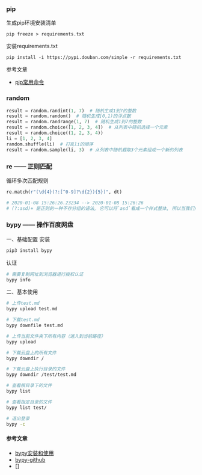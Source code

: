 ### pip
生成pip环境安装清单  
```shell
pip freeze > requirements.txt
```
安装requirements.txt  
```shell
pip install -i https://pypi.douban.com/simple -r requirements.txt
```
参考文章
- [pip常用命令](https://www.cnblogs.com/changwoo/p/9569371.html)



### random
```python
result = random.randint(1, 7)  # 随机生成1到7的整数
result = random.random()  # 随机生成[0,1)的浮点数
result = random.randrange(1, 7)  # 随机生成1到7的整数
result = random.choice([1, 2, 3, 4])  # 从列表中随机选择一个元素
result = random.choice((1, 2, 3, 4))
li = [1, 2, 3, 4]
random.shuffle(li)  # 打乱li的顺序
result = random.sample(li, 3)  # 从列表中随机截取3个元素组成一个新的列表
```



### re —— 正则匹配

循环多次匹配规则
```python
re.match(r"(\d{4}(?:[^0-9]?\d{2}){5})", dt)

# 2020-01-08 15:26:26.23234 --> 2020-01-08 15:26:26
# (?:asd)+ 是正则的一种不存分组的语法, 它可以将`asd`看成一个样式整体, 所以当我们用+时, 就能代表多个asd
```




### bypy —— 操作百度网盘
一、基础配置
安装
```bash shell
pip3 install bypy
```
认证
```bash shell
# 需要复制网址到浏览器进行授权认证
bypy info
```

二、基本使用
```bash shell
# 上传test.md
bypy upload test.md

# 下载test.md
bypy downfile test.md

# 上传当前文件夹下所有内容（进入到当前路径）
bypy upload

# 下载云盘上的所有文件
bypy downdir /

# 下载云盘上执行目录的文件
bypy downdir /test/test.md

# 查看根目录下的文件
bypy list

# 查看指定目录的文件
bypy list test/

# 退出登录
bypy -c
```

#### 参考文章
- [bypy安装和使用](https://blog.csdn.net/qq_35425070/article/details/96577512)
- [bypy-github](https://github.com/houtianze/bypy)
- []
